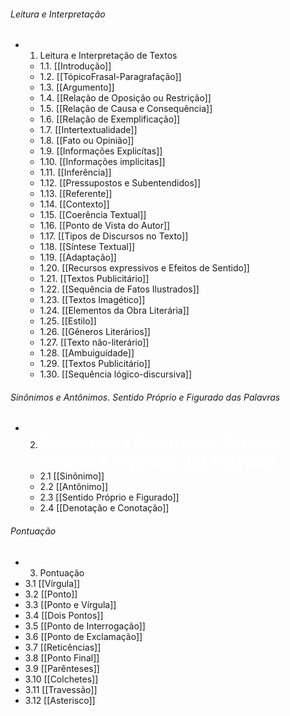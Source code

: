 ###### Leitura e Interpretação
- 1. Leitura e Interpretação de Textos
	- 1.1. [[Introdução]]
	- 1.2. [[TópicoFrasal-Paragrafação]]
	- 1.3. [[Argumento]]
	- 1.4. [[Relação de Oposição ou Restrição]]
	- 1.5. [[Relação de Causa e Consequência]]
	- 1.6. [[Relação de Exemplificação]]
	* 1.7. [[Intertextualidade]]
	* 1.8. [[Fato ou Opinião]]
	* 1.9. [[Informações Explicítas]]
	* 1.10. [[Informações implícitas]]
	* 1.11. [[Inferência]]
	* 1.12. [[Pressupostos e Subentendidos]]
	* 1.13. [[Referente]]
	* 1.14. [[Contexto]]
	* 1.15. [[Coerência Textual]]
	* 1.16. [[Ponto de Vista do Autor]]
	* 1.17. [[Tipos de Discursos no Texto]]
	* 1.18. [[Síntese Textual]]
	* 1.19. [[Adaptação]]
	* 1.20. [[Recursos expressivos e Efeitos de Sentido]]
	* 1.21. [[Textos Publicitário]]
	* 1.22. [[Sequência de Fatos Ilustrados]]
	* 1.23. [[Textos Imagético]]
	* 1.24. [[Elementos da Obra Literária]]
	* 1.25. [[Estilo]]
	* 1.26. [[Gêneros Literários]]
	* 1.27. [[Texto não-literário]]
	* 1.28. [[Ambuiguidade]]
	* 1.29. [[Textos Publicitário]]
	* 1.30. [[Sequência lógico-discursiva]]
###### Sinônimos e Antônimos. Sentido Próprio e Figurado das Palavras
- 2. <span style="color: white; font-size:25px">Sinônimos e Antônimos. Sentido Próprio e Figurado das Palavras</span>
	- 2.1 [[Sinônimo]]
	- 2.2 [[Antônimo]]
	- 2.3 [[Sentido Próprio e Figurado]]
	- 2.4 [[Denotação e Conotação]]
###### Pontuação
 - 3. Pontuação
 - 3.1 [[Vírgula]]
 - 3.2 [[Ponto]]
 - 3.3 [[Ponto e Vírgula]]
 - 3.4 [[Dois Pontos]]
 - 3.5 [[Ponto de Interrogação]]
 - 3.6 [[Ponto de Exclamação]]
 - 3.7 [[Reticências]]
 - 3.8 [[Ponto Final]]
 - 3.9 [[Parênteses]]
 - 3.10 [[Colchetes]]
 - 3.11 [[Travessão]]
 - 3.12 [[Asterisco]]